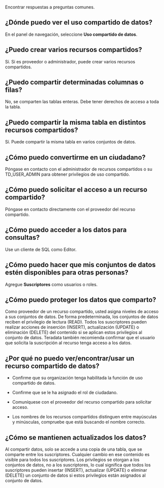 Encontrar respuestas a preguntas comunes.

¿Dónde puedo ver el uso compartido de datos?
--------------------------------------------

En el panel de navegación, seleccione **Uso compartido de datos**.

¿Puedo crear varios recursos compartidos?
-----------------------------------------

Sí. Si es proveedor o administrador, puede crear varios recursos compartidos.

¿Puedo compartir determinadas columnas o filas?
-----------------------------------------------

No, se comparten las tablas enteras. Debe tener derechos de acceso a toda la tabla.

¿Puedo compartir la misma tabla en distintos recursos compartidos?
------------------------------------------------------------------

Sí. Puede compartir la misma tabla en varios conjuntos de datos.

¿Cómo puedo convertirme en un ciudadano?
----------------------------------------

Póngase en contacto con el administrador de recursos compartidos o su TD\_USER\_ADMIN para obtener privilegios de uso compartido.

¿Cómo puedo solicitar el acceso a un recurso compartido?
--------------------------------------------------------

Póngase en contacto directamente con el proveedor del recurso compartido.

¿Cómo puedo acceder a los datos para consultas?
-----------------------------------------------

Use un cliente de SQL como Editor.

¿Cómo puedo hacer que mis conjuntos de datos estén disponibles para otras personas?
-----------------------------------------------------------------------------------

Agregue **Suscriptores** como usuarios o roles.

¿Cómo puedo proteger los datos que comparto?
--------------------------------------------

Como proveedor de un recurso compartido, usted asigna niveles de acceso a sus conjuntos de datos. De forma predeterminada, los conjuntos de datos reciben el privilegio de lectura (READ). Todos los suscriptores pueden realizar acciones de inserción (INSERT), actualización (UPDATE) o eliminación (DELETE) del contenido si se aplican estos privilegios al conjunto de datos. Teradata también recomienda confirmar que el usuario que solicita la suscripción al recurso tenga acceso a los datos.

¿Por qué no puedo ver/encontrar/usar un recurso compartido de datos?
--------------------------------------------------------------------

-   Confirme que su organización tenga habilitada la función de uso compartido de datos.

-   Confirme que se le ha asignado el rol de ciudadano.

-   Comuníquese con el proveedor del recurso compartido para solicitar acceso.

-   Los nombres de los recursos compartidos distinguen entre mayúsculas y minúsculas, compruebe que está buscando el nombre correcto.

¿Cómo se mantienen actualizados los datos?
------------------------------------------

Al compartir datos, solo se accede a una copia de una tabla, que se comparte entre los suscriptores. Cualquier cambio en ese contenido es visible para todos los suscriptores. Los privilegios se otorgan a los conjuntos de datos, no a los suscriptores, lo cual significa que todos los suscriptores pueden insertar (INSERT), actualizar (UPDATE) o eliminar (DELETE) un conjunto de datos si estos privilegios están asignados al conjunto de datos.

